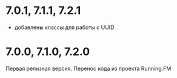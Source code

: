 7.0.1, 7.1.1, 7.2.1
===================
* добавлены классы для работы с UUID

7.0.0, 7.1.0, 7.2.0
===================
Первая релизная версия. Перенос кода из проекта Running.FM